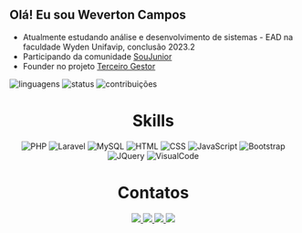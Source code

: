 ## Olá! Eu sou Weverton Campos
- Atualmente estudando análise e desenvolvimento de sistemas - EAD na faculdade Wyden Unifavip, conclusão 2023.2
- Participando da comunidade [SouJunior](https://github.com/SouJunior)
- Founder no projeto [Terceiro Gestor](https://github.com/TerceiroGestor)

![linguagens](https://github-readme-stats.vercel.app/api/top-langs/?username=wevertoncamposdev&layout=compact&theme=discord_old_blurple)
![status](https://github-readme-stats.vercel.app/api?username=wevertoncamposdev&show_icons=true&theme=discord_old_blurple)
![contribuições](https://github-readme-streak-stats.herokuapp.com?user=wevertoncamposdev&theme=omni&locale=pt_BR)

<div align='center'>

<h1>Skills</h1>

![PHP](https://img.shields.io/badge/PHP-777BB4?style=for-the-badge&logo=php&logoColor=white)
![Laravel](https://img.shields.io/badge/Laravel-FF2D20?style=for-the-badge&logo=laravel&logoColor=white)
![MySQL](https://img.shields.io/badge/MySQL-005C84?style=for-the-badge&logo=mysql&logoColor=white)
![HTML](https://img.shields.io/badge/HTML5-E34F26?style=for-the-badge&logo=html5&logoColor=white)
![CSS](https://img.shields.io/badge/CSS3-1572B6?style=for-the-badge&logo=css3&logoColor=white)
![JavaScript](https://img.shields.io/badge/JavaScript-F7DF1E?style=for-the-badge&logo=javascript&logoColor=black)
![Bootstrap](https://img.shields.io/badge/Bootstrap-563D7C?style=for-the-badge&logo=bootstrap&logoColor=white)
![JQuery](https://img.shields.io/badge/jQuery-0769AD?style=for-the-badge&logo=jquery&logoColor=white)
![VisualCode](https://img.shields.io/badge/Visual_Studio_Code-0078D4?style=for-the-badge&logo=visual%20studio%20code&logoColor=white)

</div>

<div align='center'>
    <h1>Contatos</h1>
    <a href="https://wevertoncamposdev.github.io" target="_blank">
        <img src="https://img.shields.io/badge/website-000000?style=for-the-badge&logo=About.me&logoColor=white">
    </a>
    <a href="https://www.linkedin.com/in/wevertoncamposdev" target="_blank">
        <img src="https://img.shields.io/badge/LinkedIn-0077B5?style=for-the-badge&logo=linkedin&logoColor=white">
    </a>
    <a href="https://api.whatsapp.com/send?phone=5517992114611" target="_blank">
        <img src="https://img.shields.io/badge/WhatsApp-25D366?style=for-the-badge&logo=whatsapp&logoColor=white">
    </a>
    <a href="mailto:wevertoncamposdev@gmail.com" target="_blank">
        <img src="https://img.shields.io/badge/Gmail-D14836?style=for-the-badge&logo=gmail&logoColor=white">
    </a>
</div>



